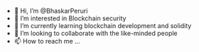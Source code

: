 - 👋 Hi, I’m @BhaskarPeruri
- 👀 I’m interested in Blockchain security
- 🌱 I’m currently learning blockchain development and solidity 
- 💞️ I’m looking to collaborate with the like-minded people
- 📫 How to reach me ...

<!---
BhaskarPeruri/BhaskarPeruri is a ✨ special ✨ repository because its `README.md` (this file) appears on your GitHub profile.
You can click the Preview link to take a look at your changes.
--->

